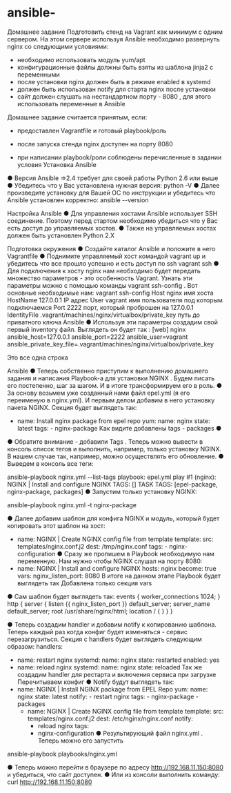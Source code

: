 # ansible-

Домашнее задание
Подготовить стенд на Vagrant как минимум с одним сервером. На этом 
сервере используя Ansible необходимо развернуть nginx со следующими 
условиями:
- необходимо использовать модуль yum/apt
- конфигурационные файлы должны быть взяты из шаблона 
jinja2
 с 
переменными
- после установки nginx должен быть в режиме enabled в systemd
- должен быть использован notify для старта nginx после установки
- сайт должен слушать на нестандартном порту - 
8080
, для этого использовать 
переменные в Ansible


Домашнее задание считается принятым, если:
- предоставлен 
Vagrantfile
 и готовый 
playbook/роль

- после запуска стенда nginx доступен на порту 
8080
- при написании playbook/роли соблюдены перечисленные в задании условия
Установка Ansible


●
Версия Ansible  =>2.4 требует для своей работы Python 2.6 или выше
●
Убедитесь что у Вас установлена нужная версия:
python -V
●
Далее произведите установку для Вашей ОС по 
инструкции
 и убедитесь что 
Ansible установлен корректно:
ansible --version


Настройка Ansible
●
Для управления хостами Ansible использует SSH соединение. Поэтому 
перед стартом необходимо убедиться что у Вас есть доступ до 
управляемых хостов.
●
Также на управляемых хостах должен быть установлен Python 2.X


Подготовка окружения
●
Создайте каталог 
Ansible
 и положите в него Vagrantfile
●
Поднимите управляемый хост командой 
vagrant up
 и убедитесь что все 
прошло успешно и есть доступ по ssh
vagrant ssh
●
Для подключения к хосту 
nginx
 нам необходимо будет передать множество 
параметров - это особенность Vagrant. Узнать эти параметры можно с 
помощью команды 
vagrant ssh-config
. Вот основные необходимые нам:
vagrant ssh-config
Host nginx
     имя хоста
HostName 127.0.0.1 
     IP адрес 
User vagrant
        имя пользователя под которым подключаемся
Port 2222
  порт, который проброшен на 127.0.0.1
IdentityFile .vagrant/machines/nginx/virtualbox/private_key
путь до приватного ключа
Ansible
●
Используя эти параметры создадим свой первый 
inventory
 файл. 
Выглядеть он будет 
так
:
[web]
nginx ansible_host=127.0.0.1 ansible_port=2222 ansible_user=vagrant 
ansible_private_key_file=.vagrant/machines/nginx/virtualbox/private_key

Это все одна строка




Ansible
●
Теперь собственно приступим к выполнению домашнего задания и 
написания Playbook-а для установки 
NGINX
. Будем писать его постепенно, 
шаг за шагом. И в итоге трансформируем его в роль.
●
За основу возьмем уже созданный нами файл epel.yml (я его переименую в 
nginx.yml). И первым делом добавим в него установку пакета NGINX. 
Секция будет выглядеть так:
- name: Install nginx package from epel repo
     yum:
       name: nginx
       state: latest
     tags:
       - nginx-package
   Как видите добавлены  tags
       - packages
●

●
Обратите внимание - добавили 
Tags
. Теперь можно вывести в консоль 
список тегов и выполнить, например, только установку NGINX. В нашем 
случае так, например, можно осуществлять его обновление. 
●
Выведем в консоль все теги:

ansible-playbook nginx.yml --list-tags
playbook: epel.yml
  play #1 (nginx): NGINX | Install and configure NGINX  TAGS: []
TASK TAGS: [epel-package, nginx-package, packages]
●
Запустим только установку NGINX:

ansible-playbook nginx.yml -t nginx-package

●
Далее добавим шаблон для конфига NGINX и модуль, который будет 
копировать этот шаблон на хост:
- name: NGINX | Create NGINX config file from template
     template:
       src: templates/nginx.conf.j2
       dest: /tmp/nginx.conf
     tags:
       - nginx-configuration
●
Сразу же пропишем в Playbook необходимую нам переменную. Нам нужно 
чтобы NGINX слушал на порту 8080:
- name: NGINX | Install and configure NGINX
 hosts: nginx
 become: true
 vars:
   nginx_listen_port: 8080
В итоге на данном этапе Playbook будет выглядеть так
Добавлена только секция 
vars

●
Сам шаблон будет выглядеть так:
events {
   worker_connections 1024;
}
http {
   server {
       listen       {{ nginx_listen_port }} default_server;
       server_name  default_server;
       root         /usr/share/nginx/html;
       location / {
       }
   }
}


●
Теперь создадим 
handler
 и добавим 
notify
 к копированию шаблона. Теперь 
каждый раз когда конфиг будет изменяться - сервис перезагрузиться. 
Секция с handlers будет выглядеть следующим образом:
handlers:
   - name: restart nginx
     systemd:
       name: nginx
       state: restarted
       enabled: yes
   - name: reload nginx
     systemd:
       name: nginx
       state: reloaded
Так же создадим handler для 
рестарта и включения сервиса 
при загрузке
Перечитываем конфиг
●
Notify будут выглядеть так: 
- name: NGINX | Install NGINX package from EPEL Repo
     yum:
       name: nginx
       state: latest
     notify:
       - restart nginx
     tags:
       - nginx-package
       - packages
   - name: NGINX | Create NGINX config file from template
     template:
       src: templates/nginx.conf.j2
       dest: /etc/nginx/nginx.conf
     notify:
       - reload nginx
     tags:
       - nginx-configuration
●
Результирующий файл 
nginx.yml
. Теперь можно его запустить

ansible-playbook playbooks/nginx.yml

●
Теперь можно перейти в браузере по адресу 
http://192.168.11.150:8080
 и 
убедиться, что сайт доступен.
●
Или из консоли выполнить команду:
curl http://192.168.11.150:8080

